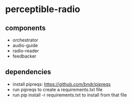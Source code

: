 # perceptible-radio

## components
* orchestrator
* audio-guide
* radio-reader 
* feedbacker

## dependencies
* install pipreqs: https://github.com/bndr/pipreqs
* run pipreqs to create a requirements.txt file
* run  pip install -r requirements.txt to install from that file